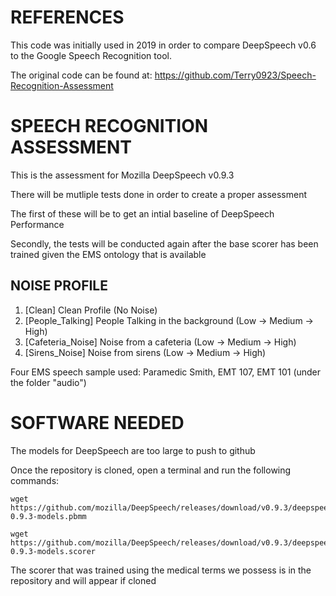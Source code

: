 # REFERENCES

This code was initially used in 2019 in order to compare DeepSpeech v0.6 to the Google Speech Recognition tool.

The original code can be found at: https://github.com/Terry0923/Speech-Recognition-Assessment

# SPEECH RECOGNITION ASSESSMENT

This is the assessment for Mozilla DeepSpeech v0.9.3

There will be mutliple tests done in order to create a proper assessment

The first of these will be to get an intial baseline of DeepSpeech Performance

Secondly, the tests will be conducted again after the base scorer has been trained given the EMS ontology that is available

## NOISE PROFILE

1. [Clean] Clean Profile (No Noise)
2. [People_Talking] People Talking in the background (Low -> Medium -> High)
3. [Cafeteria_Noise] Noise from a cafeteria (Low -> Medium -> High)
4. [Sirens_Noise] Noise from sirens (Low -> Medium -> High)

Four EMS speech sample used: Paramedic Smith, EMT 107, EMT 101 (under the folder "audio")

# SOFTWARE NEEDED

The models for DeepSpeech are too large to push to github

Once the repository is cloned, open a terminal and run the following commands:

    wget https://github.com/mozilla/DeepSpeech/releases/download/v0.9.3/deepspeech-0.9.3-models.pbmm

    wget https://github.com/mozilla/DeepSpeech/releases/download/v0.9.3/deepspeech-0.9.3-models.scorer

The scorer that was trained using the medical terms we possess is in the repository and will appear if cloned
